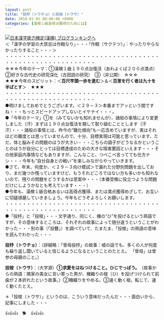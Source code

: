 ```yaml
---
layout: post
title: "投杼（トウチョ）と投梭（トウサ）"
date: 2018-01-02 00:00:00 +0900
categories: [漢検１級高得点獲得のためには]
---
```


[![](/syuusyuu9701/assets/images/投杼（トウチョ）と投梭（トウサ）-br_c_3028_1.gif)](http://blog.with2.net/link.php?1659096:3028 "日本漢字能力検定(漢検) ブログランキングへ")[日本漢字能力検定(漢検) ブログランキングへ](http://blog.with2.net/link.php?1659096:3028)  
＜「漢字の学習の大禁忌は作輟なり」・・・「作輟（サクテツ）」：やったりやらなかったりすること・・・＞  
・・・・・・・・・・・・・・・・・・・・・・・・・・・・・・・・・・・・・・・・・・・・・・・・・・・・・・・・・  
☆☆☆今年のテーマ：①漢検１級１９０点台復活（あわよくば２００点満点）　②好きな古代史の研究深化（古田説の研究）　③（非公開）　☆☆☆  
★★★今年のスピリット：＜**百尺竿頭一歩を進む**＞＆＜**百里を行く者は九十を半ばとす**＞　★★★  
・・・・・・・・・・・・・・・・・・・・・・・・・・・・・・・・・・・・・・・・・・・・・・・・・・・・・・・・・  
●明けましておめでとうございます。＜２９－３＞本番までアッという間ですね・・・もっとスピードアップしないとイケナイ・・・。  
●「今年のテーマ」①を（みてないかも知れませんが）、諸般の事情により変更しました（汗）まずは１９０点台復活を期して取り組むこととします（汗汗）・・・諸般の事情とは、昨今の“難化傾向”も一応含めていますが、実はそれほどの難度とは思っていませんので、十分、目標実現は可能と思っています、ただ、体と脳みその問題のほうが大きい・・・こちらの調子がどうなるかということのほうが自分にとっては目標達成のための大きな阻害要因といえます・・・その他家庭内事情などもありますが、こんなこと、つべこべ言ってても仕方ナシ・・・今年も“自分自身との戦い”を楽しみながらやっていきます。  
●さて、年末、何度か、＜２９－３向け模試＞で漏れた分野別問題を出しており、まだ幾つか残っていますけど、もうそれどころではない方も多いかも知れないので、残りの問題をどうするかは思案中・・・（本番受検に役立つような問題だけにしようかなとも考えています・・・）  
●今年も、漢検１級合格あるいは高得点獲得、または満点獲得めざして、お互いに切磋琢磨していきましょう。今年もどうぞよろしくお願いします。  
・・・・・・・・・・・・・・・・・・・・・・・・・・・・・・・・・・・・・・・・・・・・・・・・・・・・・・・・・  
●「投杼」と「投梭」・・・文字通り、同じく、機の“ひ”を投げるという熟語ですが、その意味するところは、それぞれの故事によって随分違うということがわかった・・・別の事（「投簪」）を調べていて、たまたま、「投梭」の熟語の意味を読んでわかった・・・  
  
  
**投杼（トウチョ）**：（詳細略：「曾母投杼」の故事：嘘の話でも、多くの人が何度も繰り返し聞いていると信じるようになるということのたとえ。 「曾母」は曾参の母親のこと。）  
  
**投梭（トウサ）**：（大字源）**①求愛をはねつけること。ひじでっぽう。**　（故事からの熟語：隣家の美女に言い寄った男が、機織りの梭（ひ）を投げつけられて前歯が２本折れたという故事。）②機織りをやめる。③速く動く梭。転じて、速く動くたとえ。  
  
＊「投梭（トウサ）」というのは、こういう意味だったんだ・・・面白いから、記事にしました・・・  
  
👍👍👍　🐕　👍👍👍
